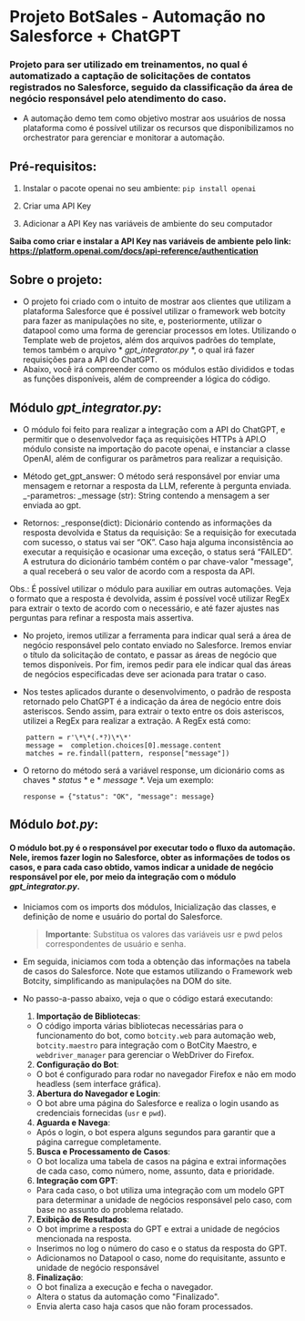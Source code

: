 # Projeto BotSales - Automação no Salesforce + ChatGPT

### Projeto para ser utilizado em treinamentos, no qual é automatizado a captação de solicitações de contatos registrados no Salesforce, seguido da classificação da área de negócio responsável pelo atendimento do caso.

- A automação demo tem como objetivo mostrar aos usuários de nossa plataforma como é possível utilizar os recursos que disponibilizamos no orchestrator para gerenciar e monitorar a automação.


## Pré-requisitos:
1) Instalar o pacote openai no seu ambiente:
    `` pip install openai ``

2) Criar uma API Key
3) Adicionar a API Key nas variáveis de ambiente do seu computador

**Saiba como criar e instalar a API Key nas variáveis de ambiente pelo link: https://platform.openai.com/docs/api-reference/authentication**


## Sobre o projeto:
- O projeto foi criado com o intuito de mostrar aos clientes que utilizam a plataforma Salesforce  que é possível utilizar o framework web botcity para fazer as manipulações no site, e, posteriormente, utilizar o datapool como uma forma de gerenciar processos em lotes.
Utilizando o Template web de projetos, além dos arquivos padrões do template, temos também o arquivo * *gpt_integrator.py* *, o qual irá fazer requisições para a API do ChatGPT.
- Abaixo, você irá compreender como os módulos estão divididos e todas as funções disponíveis, além de compreender a lógica do código.


## Módulo _gpt_integrator.py_:

- O módulo foi feito para realizar a integração com a API do ChatGPT, e permitir que o desenvolvedor faça as requisições HTTPs à API.O módulo consiste na importação do pacote openai, e instanciar a classe OpenAI, além de configurar os parâmetros para realizar a requisição.

- Método get_gpt_answer: 
O método será responsável por enviar uma mensagem e retornar a resposta da LLM, referente à pergunta enviada.
 _-parametros:
  _message (str): String contendo a mensagem a ser enviada ao gpt.

- Retornos:
 _response(dict): Dicionário contendo as informações da resposta devolvida e Status da requisição: Se a requisição for executada com sucesso, o status vai ser “OK”. Caso haja alguma inconsistência ao executar a requisição e ocasionar uma exceção, o status será “FAILED”. A estrutura do dicionário também contém o par chave-valor "message", a qual receberá o seu valor de acordo com a resposta da API.

 Obs.: É possível utilizar o módulo para auxiliar em outras automações. Veja o formato que a resposta é devolvida, assim é possível você utilizar RegEx para extrair o texto de acordo com o necessário, e até fazer ajustes nas perguntas para refinar a resposta mais assertiva.

 - No projeto, iremos utilizar a ferramenta para indicar qual será a área de negócio responsável pelo contato enviado no Salesforce. Iremos enviar o título da solicitação de contato, e passar as áreas de negócio que temos disponíveis. Por fim, iremos pedir para ele indicar qual das áreas de negócios especificadas deve ser acionada para tratar o caso.
	
 - Nos testes aplicados durante o desenvolvimento, o padrão de resposta retornado pelo ChatGPT é a indicação da área de negócio entre dois asteriscos. Sendo assim, para extrair o texto entre os dois asteriscos, utilizei a RegEx para realizar a extração. A RegEx está como:

``` 
    pattern = r'\*\*(.*?)\*\*' 
    message =  completion.choices[0].message.content
    matches = re.findall(pattern, response["message"])
```

 - O retorno do método será a variável response, um dicionário coms as chaves * *status* * e * *message* *. Veja um exemplo:

    ``response = {"status": "OK", "message": message}``

## Módulo _bot.py_:

#### O módulo bot.py é o responsável por executar todo o fluxo da automação. Nele, iremos fazer login no Salesforce, obter as informações de todos os casos, e para cada caso obtido, vamos indicar a unidade de negócio responsável por ele, por meio da integração com o módulo _gpt_integrator.py_. 

 - Iniciamos com os imports dos módulos, Inicialização das classes, e definição de nome e usuário do portal do Salesforce.

    > **Importante**: Substitua os valores das variáveis usr e pwd pelos correspondentes de usuário e senha.

 - Em seguida, iniciamos com toda a obtenção das informações na tabela de casos do Salesforce. Note que estamos utilizando o Framework web Botcity, simplificando as manipulações na DOM do site.

 - No passo-a-passo abaixo, veja o que o código estará executando:

    1. **Importação de Bibliotecas**:
    - O código importa várias bibliotecas necessárias para o funcionamento do bot, como `botcity.web` para automação web, `botcity.maestro` para integração com o BotCity Maestro, e `webdriver_manager` para gerenciar o WebDriver do Firefox.

    2. **Configuração do Bot**:
    - O bot é configurado para rodar no navegador Firefox e não em modo headless (sem interface gráfica).

    3. **Abertura do Navegador e Login**:
    - O bot abre uma página do Salesforce e realiza o login usando as credenciais fornecidas (`usr` e `pwd`).

    4. **Aguarda e Navega**:
    - Após o login, o bot espera alguns segundos para garantir que a página carregue completamente.

    5. **Busca e Processamento de Casos**:
    - O bot localiza uma tabela de casos na página e extrai informações de cada caso, como número, nome, assunto, data e prioridade.

    6. **Integração com GPT**:
    - Para cada caso, o bot utiliza uma integração com um modelo GPT para determinar a unidade de negócios responsável pelo caso, com base no assunto do problema relatado.

    7. **Exibição de Resultados**:
    - O bot imprime a resposta do GPT e extrai a unidade de negócios mencionada na resposta.
    - Inserimos no log o número do caso e o status da resposta do GPT.
    - Adicionamos no Datapool o caso, nome do requisitante, assunto e unidade de negócio responsável

    8. **Finalização**:
    - O bot finaliza a execução e fecha o navegador.
    - Altera o status da automação como "Finalizado".
    - Envia alerta caso haja casos que não foram processados.

